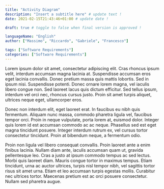 ```yaml
--- 
title: "Activity Diagram"
description: "Insert a subtitle here" # update text !
date: 2021-02-15T21:43:46+01:00 # update date !

draft: true # toggle to false when final version is approved !

languageName: "English"
author: ["Massimo", "Riccardo", "Gabriele", "Francesco"] 

tags: ["Software Requirements"]
categories: ["Software Requirements"]         
---  
```


<!-- Write content Down Here :) -->

<p> <!-- placeholder text || you can use Markdown or HTML to add some content -->
  Lorem ipsum dolor sit amet, consectetur adipiscing elit. Cras rhoncus ipsum velit, interdum accumsan magna lacinia at. Suspendisse accumsan eros eget lacinia convallis. Donec pretium massa quis mattis lobortis. Sed in ipsum nisi. Suspendisse potenti. Donec ornare lorem magna, vel iaculis libero congue non. Sed laoreet lacus quis dictum efficitur. Sed tellus ipsum, interdum vel orci nec, rhoncus cursus justo. Proin sit amet turpis aliquet, ultrices neque eget, ullamcorper eros.

  Donec non interdum elit, eget laoreet erat. In faucibus eu nibh quis fermentum. Aliquam nunc massa, commodo pharetra ligula vel, faucibus tempor orci. Proin in neque vulputate, porta lorem at, euismod dolor. Integer quis lorem id est accumsan commodo ac ac neque. Phasellus sed est eget magna tincidunt posuere. Integer interdum rutrum ex, vel cursus tortor consectetur tincidunt. Proin at bibendum neque, a fermentum odio.

  Proin non ligula vel libero consequat convallis. Proin laoreet ante a enim finibus lacinia. Nullam diam ante, iaculis accumsan quam ut, gravida pellentesque leo. Cras a justo at ipsum commodo tempus ac sed lectus. Morbi quis laoreet diam. Mauris congue tortor in maximus tempus. Etiam tincidunt, urna ac auctor ultrices, turpis nisl tempor nibh, vel sagittis tortor risus sit amet urna. Etiam et leo accumsan turpis egestas mollis. Curabitur nec ultrices tortor. Maecenas pretium est ac orci posuere consectetur. Nullam sed pharetra augue.
</p> 





